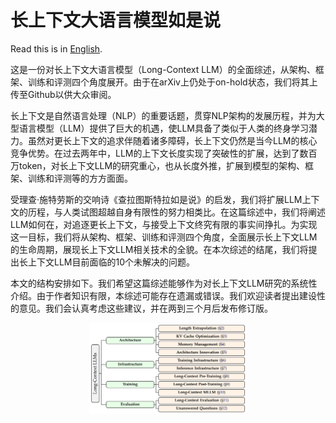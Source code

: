 # 长上下文大语言模型如是说

Read this is in [English](./README_en.md).

这是一份对长上下文大语言模型（Long-Context LLM）的全面综述，从架构、框架、训练和评测四个角度展开。由于在arXiv上仍处于on-hold状态，我们将其上传至Github以供大众审阅。

长上下文是自然语言处理（NLP）的重要话题，贯穿NLP架构的发展历程，并为大型语言模型（LLM）提供了巨大的机遇，使LLM具备了类似于人类的终身学习潜力。虽然对更长上下文的追求伴随着诸多障碍，长上下文仍然是当今LLM的核心竞争优势。在过去两年中，LLM的上下文长度实现了突破性的扩展，达到了数百万token，对长上下文LLM的研究重心，也从长度外推，扩展到模型的架构、框架、训练和评测等的方方面面。

受理查·施特劳斯的交响诗《查拉图斯特拉如是说》的启发，我们将扩展LLM上下文的历程，与人类试图超越自身有限性的努力相类比。在这篇综述中，我们将阐述LLM如何在，对追逐更长上下文，与接受上下文终究有限的事实间挣扎。为实现这一目标，我们将从架构、框架、训练和评测四个角度，全面展示长上下文LLM的生命周期，展现长上下文LLM相关技术的全貌。在本次综述的结尾，我们将提出长上下文LLM目前面临的10个未解决的问题。

本文的结构安排如下。我们希望这篇综述能够作为对长上下文LLM研究的系统性介绍。由于作者知识有限，本综述可能存在遗漏或错误。我们欢迎读者提出建设性的意见。我们会认真考虑这些建议，并在两到三个月后发布修订版。

<p align="center">
    <img src="paper_structure.png" width="50%"> <br>
</p>
